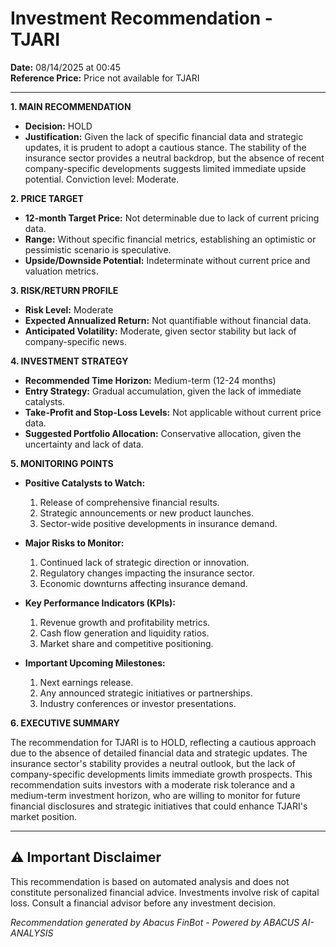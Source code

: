 # Investment Recommendation - TJARI

**Date:** 08/14/2025 at 00:45  
**Reference Price:** Price not available for TJARI

---

**1. MAIN RECOMMENDATION**

- **Decision:** HOLD
- **Justification:** Given the lack of specific financial data and strategic updates, it is prudent to adopt a cautious stance. The stability of the insurance sector provides a neutral backdrop, but the absence of recent company-specific developments suggests limited immediate upside potential. Conviction level: Moderate.

**2. PRICE TARGET**

- **12-month Target Price:** Not determinable due to lack of current pricing data.
- **Range:** Without specific financial metrics, establishing an optimistic or pessimistic scenario is speculative.
- **Upside/Downside Potential:** Indeterminate without current price and valuation metrics.

**3. RISK/RETURN PROFILE**

- **Risk Level:** Moderate
- **Expected Annualized Return:** Not quantifiable without financial data.
- **Anticipated Volatility:** Moderate, given sector stability but lack of company-specific news.

**4. INVESTMENT STRATEGY**

- **Recommended Time Horizon:** Medium-term (12-24 months)
- **Entry Strategy:** Gradual accumulation, given the lack of immediate catalysts.
- **Take-Profit and Stop-Loss Levels:** Not applicable without current price data.
- **Suggested Portfolio Allocation:** Conservative allocation, given the uncertainty and lack of data.

**5. MONITORING POINTS**

- **Positive Catalysts to Watch:**
  1. Release of comprehensive financial results.
  2. Strategic announcements or new product launches.
  3. Sector-wide positive developments in insurance demand.

- **Major Risks to Monitor:**
  1. Continued lack of strategic direction or innovation.
  2. Regulatory changes impacting the insurance sector.
  3. Economic downturns affecting insurance demand.

- **Key Performance Indicators (KPIs):**
  1. Revenue growth and profitability metrics.
  2. Cash flow generation and liquidity ratios.
  3. Market share and competitive positioning.

- **Important Upcoming Milestones:**
  1. Next earnings release.
  2. Any announced strategic initiatives or partnerships.
  3. Industry conferences or investor presentations.

**6. EXECUTIVE SUMMARY**

The recommendation for TJARI is to HOLD, reflecting a cautious approach due to the absence of detailed financial data and strategic updates. The insurance sector's stability provides a neutral outlook, but the lack of company-specific developments limits immediate growth prospects. This recommendation suits investors with a moderate risk tolerance and a medium-term investment horizon, who are willing to monitor for future financial disclosures and strategic initiatives that could enhance TJARI's market position.

---

## ⚠️ Important Disclaimer

This recommendation is based on automated analysis and does not constitute personalized 
financial advice. Investments involve risk of capital loss. Consult a financial advisor 
before any investment decision.

*Recommendation generated by Abacus FinBot - Powered by ABACUS AI-ANALYSIS*
